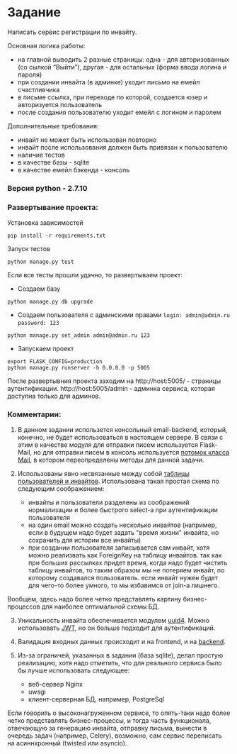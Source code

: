 # Задание

Написать сервис регистрации по инвайту.

Основная логика работы:
 - на главной выводить 2 разные страницы: одна - для авторизованных (со сылкой “Выйти”), другая - для остальных (форма ввода логина и пароля)
 - при создании инвайта (в админке) уходит письмо на емейл счастливчика
 - в письме ссылка, при переходе по которой, создается юзер и авторизуется пользователь
 - после создания пользователю уходит емейл с логином и паролем

Дополнительные требования:
- инвайт не может быть использован повторно
- инвайт после использования должен быть привязан к пользователю
- наличие тестов
- в качестве базы - sqlite
- в качестве емейл бэкенда - консоль

### Версия python - 2.7.10

### Развертывание проекта:
Установка зависимостей
```
pip install -r requirements.txt
```
Запуск тестов
```
python manage.py test
```
Если все тесты прошли удачно, то развертываем проект:

- Создаем базу
```
python manage.py db upgrade
```
- Создаем пользователя с админскими правами
    ```login: admin@admin.ru```
    ```password: 123```
```
python manage.py set_admin admin@admin.ru 123
```
- Запускаем проект
```
export FLASK_CONFIG=production
python manage.py runserver -h 0.0.0.0 -p 5005
```
После развертывния проекта заходим на http://host:5005/ - страницы аутентификации. http://host:5005/admin - админка сервиса, которая доступна только для админов.

### Комментарии:
1) В данном задании использется консольный email-backend, который, конечно, не будет использоваться в настоящем сервере. В связи с этим в качестве модуля для отправки писем используется Flask-Mail, но для отправки писем в консоль используется [потомок класса Mail], в котором переопределены методы для данной задачи.

2) Использованы явно несвязанные между собой [таблицы пользователей и инвайтов]. Использована такая простая схема по следующим соображением:

   - инвайты и пользователи разделены из соображений нормализации и более быстрого select-а при аутентификации пользователя
   - на один email можно создать несколько инвайтов (например, если в будущем надо будет задать "время жизни" инвайта, но сохранить для истории все инвайты)
   - при создании пользователя записывается сам инвайт, хотя можно реализвать как ForeignKey на таблицу инвайтов. так как при больших рассылках придет время, когда надо будет чистить таблицу инвайтов, то таким образом мы не потеряем инвайт, по которому создавался пользователь. если инвайт нужен будет для чего-то более умного, то мы избавимся от join-а лишнего.
    
Вообщем, здесь надо более четко представлять картину бизнес-процессов для наиболее оптимальной схемы БД.

3) Уникальность инвайта обеспечивается модулем [uuid4]. Можно использовать [JWT], но он больше подходит для аутентификаций.

4) Валидация входных данных происходит и на frontend, и на [backend].

5) Из-за ограничей, указанных в задании (база sqlite), делал простую реализацию, хотя надо отметить, что для реального сервиса было бы лучше использовать следующее:
   - веб-сервер Nginx 
   - uwsgi
   - клиент-серверная БД, например, PostgreSql
   
Если говорить о высоконагруженном сервисе, то опять-таки надо более четко представлять бизнес-процессы, и тогда часть функционала, отвечающую за генерацию инвайта, отправку письма, вынести в очередь задач (например, Celery), возможно, сам сервис переписать на асиннхронный (twisted или asyncio).
    
[потомок класса Mail]: <https://github.com/CBoJI/HiConversion/blob/master/app/extensions/custom_mail.py>
[таблицы пользователей и инвайтов]: <https://github.com/CBoJI/HiConversion/blob/master/app/auth/models.py#L54>
[uuid4]: <https://github.com/CBoJI/HiConversion/blob/master/app/auth/models.py#L122>
[JWT]: <https://jwt.io/>
[backend]: <https://github.com/CBoJI/HiConversion/blob/master/app/auth/forms.py>